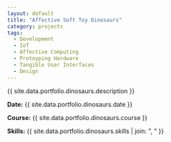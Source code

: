 ```yaml
---
layout: default
title: "Affective Soft Toy Dinosaurs"
category: projects
tags:
  - Development
  - IoT
  - Affective Computing
  - Protoyping Hardware
  - Tangible User Interfaces
  - Design
---
```


{{ site.data.portfolio.dinosaurs.description }}

**Date:** {{ site.data.portfolio.dinosaurs.date }}

**Course:** {{ site.data.portfolio.dinosaurs.course }}

**Skills:** {{ site.data.portfolio.dinosaurs.skills | join: ", " }}
